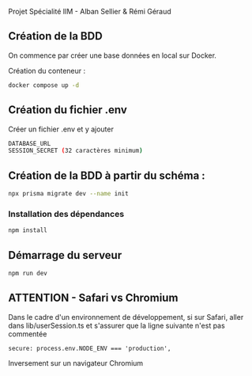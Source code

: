 Projet Spécialité IIM - Alban Sellier & Rémi Géraud

## Création de la BDD

On commence par créer une base données en local sur Docker.

Création du conteneur :

```bash
docker compose up -d
```
## Création du fichier .env

Créer un fichier .env et y ajouter

```bash
DATABASE_URL
SESSION_SECRET (32 caractères minimum)
```

## Création de la BDD à partir du schéma :

```bash
npx prisma migrate dev --name init
```

### Installation des dépendances

```bash
npm install
```

## Démarrage du serveur

```bash
npm run dev
```

## ATTENTION - Safari vs Chromium

Dans le cadre d'un environnement de développement, si sur Safari, aller dans lib/userSession.ts et s'assurer que la ligne suivante n'est pas commentée
```
secure: process.env.NODE_ENV === 'production',
```
Inversement sur un navigateur Chromium